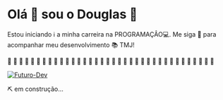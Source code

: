 # Olá 👋  sou o Douglas :boy:

Estou iniciando :information_source: a minha carreira na PROGRAMAÇÂO:computer:. Me siga :sparkling_heart: para acompanhar meu desenvolvimento :books: TMJ!



 :anger:  :anger:   :anger:  :anger:   :anger:  :anger:  :anger:  :anger:   :anger:   :anger:   :anger:   :anger:   :anger:   :anger:   :anger:    :anger:    :anger:    :anger:    :anger:    :anger:   :anger:   :anger:    :anger:    :anger:   :anger:   :anger:    :anger:  :anger:   :anger:  :anger:   :anger:    :anger:  :anger:  :anger:   :anger:  :anger: 

[![Futuro-Dev](https://im.ezgif.com/tmp/ezgif-1-33a0cbc97f.gif)](douglasmiguel@msn.com)





  :pick: em construção...
